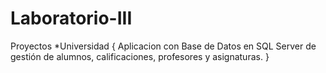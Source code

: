 # Laboratorio-III
Proyectos
*Universidad
{
  Aplicacion con Base de Datos en SQL Server de gestión de alumnos, calificaciones, profesores y asignaturas.
}

